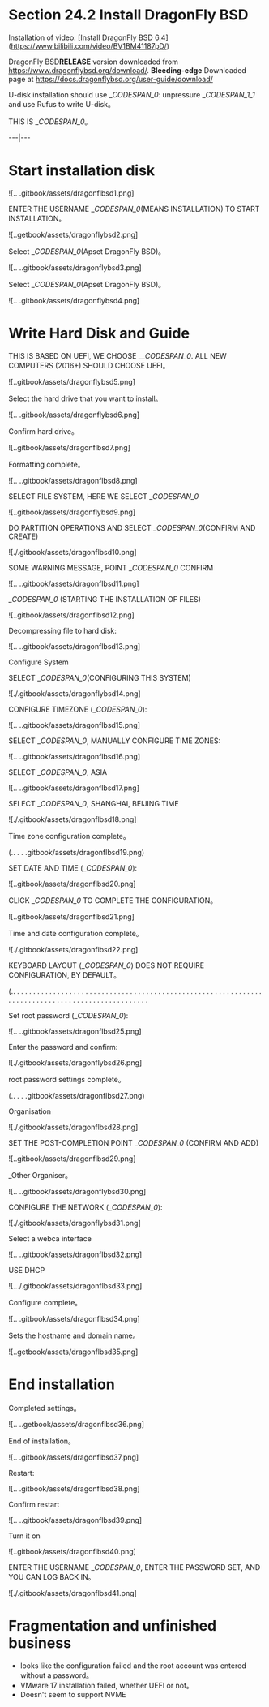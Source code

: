# Section 24.2 Install DragonFly BSD

Installation of video: [Install DragonFly BSD 6.4] (https://www.bilibili.com/video/BV1BM41187pD/)

DragonFly BSD**RELEASE** version downloaded from <https://www.dragonflybsd.org/download/>. **Bleeding-edge** Downloaded page at <https://docs.dragonflybsd.org/user-guide/download/>

U-disk installation should use __CODESPAN_0_: unpressure __CODESPAN_1_1_ and use Rufus to write U-disk。

THIS IS __CODESPAN_0_。

---|---

# Start installation disk

![.. .gitbook/assets/dragonflbsd1.png]

ENTER THE USERNAME __CODESPAN_0_(MEANS INSTALLATION) TO START INSTALLATION。

![..getbook/assets/dragonflybsd2.png]

Select __CODESPAN_0_(Apset DragonFly BSD)。

![.. ..gitbook/assets/dragonflybsd3.png]

Select __CODESPAN_0_(Apset DragonFly BSD)。

![.. .gitbook/assets/dragonflybsd4.png]

# Write Hard Disk and Guide

THIS IS BASED ON UEFI, WE CHOOSE ___CODESPAN_0_. ALL NEW COMPUTERS (2016+) SHOULD CHOOSE UEFI。

![..gitbook/assets/dragonflybsd5.png]

Select the hard drive that you want to install。

![.. .gitbook/assets/dragonflybsd6.png]

Confirm hard drive。

![..gitbook/assets/dragonflbsd7.png]

Formatting complete。

![.. ..gitbook/assets/dragonflbsd8.png]

SELECT FILE SYSTEM, HERE WE SELECT __CODESPAN_0_

![..gitbook/assets/dragonflybsd9.png]

DO PARTITION OPERATIONS AND SELECT __CODESPAN_0_(CONFIRM AND CREATE)

![./.gitbook/assets/dragonflbsd10.png]

SOME WARNING MESSAGE, POINT __CODESPAN_0_ CONFIRM

![.. ..gitbook/assets/dragonflbsd11.png]

__CODESPAN_0_ (STARTING THE INSTALLATION OF FILES)

![..gitbook/assets/dragonflbsd12.png]

Decompressing file to hard disk:

![.. ..gitbook/assets/dragonflbsd13.png]

Configure System

SELECT __CODESPAN_0_(CONFIGURING THIS SYSTEM)

![./.gitbook/assets/dragonflybsd14.png]

CONFIGURE TIMEZONE (__CODESPAN_0_):

![.. ..gitbook/assets/dragonflbsd15.png]

SELECT __CODESPAN_0_, MANUALLY CONFIGURE TIME ZONES:

![.. ..gitbook/assets/dragonflbsd16.png]

SELECT __CODESPAN_0_, ASIA

![.. ..gitbook/assets/dragonflbsd17.png]

SELECT __CODESPAN_0_, SHANGHAI, BEIJING TIME

![./.gitbook/assets/dragonflbsd18.png]

Time zone configuration complete。

(.. . . .gitbook/assets/dragonflbsd19.png)

SET DATE AND TIME (__CODESPAN_0_):

![..gitbook/assets/dragonflbsd20.png]

CLICK __CODESPAN_0_ TO COMPLETE THE CONFIGURATION。

![..gitbook/assets/dragonflbsd21.png]

Time and date configuration complete。

![./.gitbook/assets/dragonflbsd22.png]

KEYBOARD LAYOUT (__CODESPAN_0_) DOES NOT REQUIRE CONFIGURATION, BY DEFAULT。

(.. . . . . . . . . . . . . . . . . . . . . . . . . . . . . . . . . . . . . . . . . . . . . . . . . . . . . . . . . . . . . . . . . . . . . . . . . . . . . . . . . . . . . . . . . . . . . . . . . 

Set root password (__CODESPAN_0_):

![.. ..gitbook/assets/dragonflbsd25.png]

Enter the password and confirm:

![./.gitbook/assets/dragonflybsd26.png]

root password settings complete。

(.. . . .gitbook/assets/dragonflbsd27.png)

Organisation

![./.gitbook/assets/dragonflbsd28.png]

SET THE POST-COMPLETION POINT __CODESPAN_0_ (CONFIRM AND ADD)

![..gitbook/assets/dragonflbsd29.png]

_Other Organiser。

![.. ..gitbook/assets/dragonflybsd30.png]

CONFIGURE THE NETWORK (__CODESPAN_0_):

![./.gitbook/assets/dragonflybsd31.png]

Select a webca interface

![.. ..gitbook/assets/dragonflbsd32.png]

USE DHCP

![.../.gitbook/assets/dragonflbsd33.png]

Configure complete。

![.. .gitbook/assets/dragonflbsd34.png]

Sets the hostname and domain name。

![..getbook/assets/dragonflbsd35.png]

# End installation

Completed settings。

![.. ..getbook/assets/dragonflbsd36.png]

End of installation。

![.. .gitbook/assets/dragonflbsd37.png]

Restart:

![.. .gitbook/assets/dragonflbsd38.png]

Confirm restart

![.. ..gitbook/assets/dragonflbsd39.png]

Turn it on

![..gitbook/assets/dragonflbsd40.png]

ENTER THE USERNAME __CODESPAN_0_, ENTER THE PASSWORD SET, AND YOU CAN LOG BACK IN。

![./.gitbook/assets/dragonflbsd41.png]

# Fragmentation and unfinished business

- looks like the configuration failed and the root account was entered without a password。
- VMware 17 installation failed, whether UEFI or not。
- Doesn't seem to support NVME
